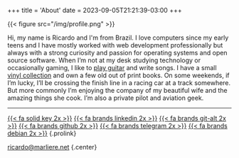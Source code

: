 +++
title = 'About'
date = 2023-09-05T21:21:39-03:00
+++

{{< figure src="/img/profile.png" >}}

Hi, my name is Ricardo and I'm from Brazil. I love computers since my early teens and I
have mostly worked with web development professionally but always with a strong
curiosity and passion for operating systems and open source software. When I’m not at my
desk studying technology or occasionally gaming, I like to [play guitar][pathos] and
write songs. I have a small [vinyl collection][discogs] and own a few old out of print
books. On some weekends, if I’m lucky, I’ll be crossing the finish line in a racing car
at a track somewhere. But more commonly I’m enjoying the company of my beautiful wife
and the amazing things she cook. I’m also a private pilot and aviation geek.

---

[{{< fa solid key 2x >}}](/C90B8A7C638658A6.txt "My Public Key")
[{{< fa brands linkedin 2x >}}](https://linkedin.com/in/rbmarliere "My LinkedIn Profile")
[{{< fa brands git-alt 2x >}}](https://git.marliere.net "My Git Repositories")
[{{< fa brands github 2x >}}](https://github.com/rbmarliere "My Github Profile")
[{{< fa brands telegram 2x >}}](https://t.me/rbmarliere "My Telegram Profile")
[{{< fa brands debian 2x >}}](https://salsa.debian.org/rbmarliere "My Debian Profile")
{.prolink}

[ricardo@marliere.net](mailto:ricardo@marliere.net "My Email")
{.center}

[pathos]: https://pathos.band/ "My Band's Site"
[discogs]: https://www.discogs.com/user/rbmarliere/collection
